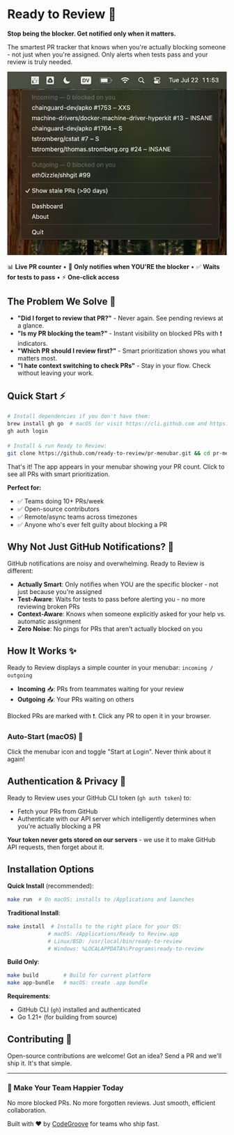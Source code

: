 # Ready to Review 🎯

**Stop being the blocker. Get notified only when it matters.**

The smartest PR tracker that knows when you're actually blocking someone - not just when you're assigned. Only alerts when tests pass and your review is truly needed.

![PR Menubar Screenshot](media/screenshot.png)

📊 **Live PR counter** • 🎯 **Only notifies when YOU'RE the blocker** • ✅ **Waits for tests to pass** • ⚡ **One-click access**

## The Problem We Solve 🎯

- **"Did I forget to review that PR?"** - Never again. See pending reviews at a glance.
- **"Is my PR blocking the team?"** - Instant visibility on blocked PRs with ❗ indicators.
- **"Which PR should I review first?"** - Smart prioritization shows you what matters most.
- **"I hate context switching to check PRs"** - Stay in your flow. Check without leaving your work.

## Quick Start ⚡

```bash
# Install dependencies if you don't have them:
brew install gh go  # macOS (or visit https://cli.github.com and https://go.dev)
gh auth login

# Install & run Ready to Review:
git clone https://github.com/ready-to-review/pr-menubar.git && cd pr-menubar && make run
```

That's it! The app appears in your menubar showing your PR count. Click to see all PRs with smart prioritization.

**Perfect for:**
- ✅ Teams doing 10+ PRs/week
- ✅ Open-source contributors
- ✅ Remote/async teams across timezones
- ✅ Anyone who's ever felt guilty about blocking a PR

## Why Not Just GitHub Notifications? 🤔

GitHub notifications are noisy and overwhelming. Ready to Review is different:

- **Actually Smart**: Only notifies when YOU are the specific blocker - not just because you're assigned
- **Test-Aware**: Waits for tests to pass before alerting you - no more reviewing broken PRs
- **Context-Aware**: Knows when someone explicitly asked for your help vs. automatic assignment
- **Zero Noise**: No pings for PRs that aren't actually blocked on you

## How It Works ✨

Ready to Review displays a simple counter in your menubar: `incoming / outgoing`

- **Incoming** 📥: PRs from teammates waiting for your review
- **Outgoing** 📤: Your PRs waiting on others

Blocked PRs are marked with ❗. Click any PR to open it in your browser.

### Auto-Start (macOS) 🌟

Click the menubar icon and toggle "Start at Login". Never think about it again!

## Authentication & Privacy 🔐

Ready to Review uses your GitHub CLI token (`gh auth token`) to:
- Fetch your PRs from GitHub
- Authenticate with our API server which intelligently determines when you're actually blocking a PR

**Your token never gets stored on our servers** - we use it to make GitHub API requests, then forget about it.

## Installation Options

**Quick Install** (recommended):
```bash
make run  # On macOS: installs to /Applications and launches
```

**Traditional Install**:
```bash
make install  # Installs to the right place for your OS:
             # macOS: /Applications/Ready to Review.app
             # Linux/BSD: /usr/local/bin/ready-to-review
             # Windows: %LOCALAPPDATA%\Programs\ready-to-review
```

**Build Only**:
```bash
make build        # Build for current platform
make app-bundle   # macOS: create .app bundle
```

**Requirements**:
- GitHub CLI (`gh`) installed and authenticated
- Go 1.21+ (for building from source)

## Contributing 🤝

Open-source contributions are welcome! Got an idea? Send a PR and we'll ship it. It's that simple.

---

### 🌟 Make Your Team Happier Today

No more blocked PRs. No more forgotten reviews. Just smooth, efficient collaboration.

Built with ❤️ by [CodeGroove](https://codegroove.dev/products/) for teams who ship fast.
